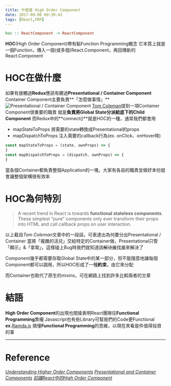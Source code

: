 ```yaml
---
title: 什麼是 High Order Component
date: 2017-09-06 09:39:43
tags: [React,FRP]
---
```

``` haskell
hoc :: ReactComponent -> ReactComponent
```

**HOC**(High Order Component)帶有點Function Programming概念
它本質上就是一個Function，傳入一個(或多個)React.Component，再回傳新的React.Component

# HOC在做什麼

如果有接觸過**Redux**應該有聽過**Presentational / Container Component**
Container Component主要負責**「怎麼做事情」**
![Presentational / Container Component](https://cdn-images-1.medium.com/max/1600/1*tIdBW-TqotpALD3b2xk3SA.gif "截自Tom Coleman:Understanding Higher Order Components")
[Tom Coleman](https://medium.freecodecamp.org/understanding-higher-order-components-6ce359d761b)提到一項Container Component很重要的職責
就是**負責將Global State分派給底下的Child Component**
而Redux中的**connect()**就是HOC的一種，通常我們都會用

* mapStateToProps 將需要的state轉換成Presentational的props
* mapDispatchToProps 注入需要的callback行為(ex. onClick、onHover時)

``` javascript
const mapStateToProps = (state, ownProps) => {
}
const mapDispatchToProps = (dispatch, ownProps) => {
}
```

當各個Container都負責整個Application的一塊，大家有各自的職責並做好本份就會讓整個架構很有效率

# HOC為何特別

>A recent trend in React is towards **functional stateless components**. 
>These simplest “pure” components only ever transform their props into HTML and call callback props on user interaction.

以上截自*Tom Coleman*文章中的一段話，可表達出為何要分出Presentational / Container
當將「複雜的活兒」交給特定的Container做，Presentational只管「顯示」&「拿取」，這樣碰上Bug時我們就知道該~~解決誰~~找誰來解決了

Component幾乎都需要存取Global State中的某一部分，但不能隨意地讓每個Component都可以調用，所以HOC形成了一種**約束**，由它來分配

而Container也取代了原生的mixins，可在網路上找到許多比較兩者的文章

# 結語

**High Order Component**的出現也間接表明React團隊往**Functional Programming**靠攏
Javascript也有些Library可幫我們的Code更Functional **ex.**[Ramda.js](http://ramdajs.com)
搞懂**Functional Programming**的思維，以現在來看是件值得投資的事

***

# Reference

*[Understanding Higher Order Components](https://medium.freecodecamp.org/understanding-higher-order-components-6ce359d761b)*
*[Presentational and Container Components](https://medium.com/@dan_abramov/smart-and-dumb-components-7ca2f9a7c7d0)*
*[初識React中的High Order Component](https://leozdgao.me/chushi-hoc/)*